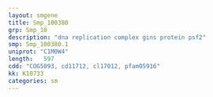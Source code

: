 ```yaml
---
layout: smgene
title: Smp_100380
grp: Smp_10
description: "dna replication complex gins protein psf2"
smp: Smp_100380.1
uniprot: "C1M0W4"
length:   597
cdd: "COG5093, cd11712, cl17012, pfam05916"
kk: K10733
categories: sm
---
```

